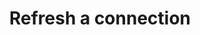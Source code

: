 ---
title: Refresh a connection
excerpt: >-
  Use this to refresh an existing connection. This will not return a new
  connection. Instead will return a job resource which is resonsible for
  refreshing the connection and fetching data asynchronously. Use this job
  resource to track the connections progress.
api:
  file: data.json
  operationId: refreshConnection
deprecated: false
hidden: false
metadata:
  title: ''
  description: ''
  robots: index
next:
  description: ''
---